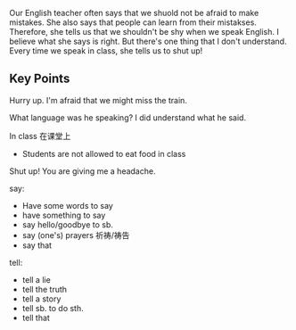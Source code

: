 Our English teacher often says that we shuold not be afraid to make mistakes. 
She also says that people can learn from their mistakses. Therefore, she tells us that we shouldn't be shy when we speak English. 
I believe what she says is right. But there's one thing that I don't understand. Every time we speak in class, she tells us to shut up!

## Key Points
Hurry up. I'm afraid that we might miss the train.

What language was he speaking? I did understand what he said.

In class 在课堂上
- Students are not allowed to eat food in class

Shut up! You are giving me a headache.

say:
- Have some words to say 
- have something to say
- say hello/goodbye to sb.
- say (one's) prayers 祈祷/祷告
- say that

tell:
- tell a lie
- tell the truth
- tell a story
- tell sb. to do sth.
- tell that
